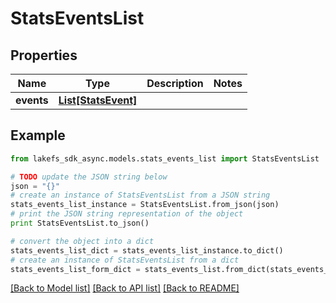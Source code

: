 # StatsEventsList


## Properties
Name | Type | Description | Notes
------------ | ------------- | ------------- | -------------
**events** | [**List[StatsEvent]**](StatsEvent.md) |  | 

## Example

```python
from lakefs_sdk_async.models.stats_events_list import StatsEventsList

# TODO update the JSON string below
json = "{}"
# create an instance of StatsEventsList from a JSON string
stats_events_list_instance = StatsEventsList.from_json(json)
# print the JSON string representation of the object
print StatsEventsList.to_json()

# convert the object into a dict
stats_events_list_dict = stats_events_list_instance.to_dict()
# create an instance of StatsEventsList from a dict
stats_events_list_form_dict = stats_events_list.from_dict(stats_events_list_dict)
```
[[Back to Model list]](../README.md#documentation-for-models) [[Back to API list]](../README.md#documentation-for-api-endpoints) [[Back to README]](../README.md)


